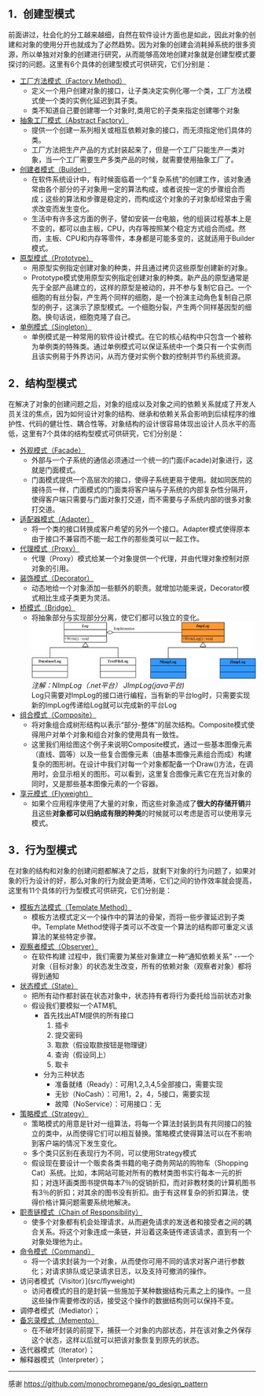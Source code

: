 ## 1．创建型模式
前面讲过，社会化的分工越来越细，自然在软件设计方面也是如此，因此对象的创建和对象的使用分开也就成为了必然趋势。因为对象的创建会消耗掉系统的很多资源，所以单独对对象的创建进行研究，从而能够高效地创建对象就是创建型模式要探讨的问题。这里有6个具体的创建型模式可供研究，它们分别是：
- [工厂方法模式（Factory Method）](src/factory_method)
	- 定义一个用户创建对象的接口，让子类决定实例化哪一个类，工厂方法模式使一个类的实例化延迟到其子类。
	- 类不知道自己要创建哪一个对象时,类用它的子类来指定创建哪个对象
- [抽象工厂模式（Abstract Factory）](src/abstract_factory)
	- 提供一个创建一系列相关或相互依赖对象的接口，而无须指定他们具体的类。
	- 工厂方法把生产产品的方式封装起来了，但是一个工厂只能生产一类对象，当一个工厂需要生产多类产品的时候，就需要使用抽象工厂了。
- [创建者模式（Builder）](src/Builder)
	- 在软件系统设计中，有时候面临着一个“复杂系统”的创建工作，该对象通常由各个部分的子对象用一定的算法构成，或者说按一定的步骤组合而成；这些的算法和步骤是稳定的，而构成这个对象的子对象却经常由于需求改变而发生变化。
	- 生活中有许多这方面的例子，譬如安装一台电脑，他的组装过程基本上是不变的，都可以由主板，CPU，内存等按照某个稳定方式组合而成。然而，主板、CPU和内存等零件，本身都是可能多变的，这就适用于Builder模式。
- [原型模式（Prototype）](src/prototype)
	- 用原型实例指定创建对象的种类，并且通过拷贝这些原型创建新的对象。
	- Prototype模式使用原型实例指定创建对象的种类。新产品的原型通常是先于全部产品建立的，这样的原型是被动的，并不参与复制它自己。一个细胞的有丝分裂，产生两个同样的细胞，是一个扮演主动角色复制自己原型的例子，这演示了原型模式。一个细胞分裂，产生两个同样基因型的细胞。换句话说，细胞克隆了自己。
- [单例模式（Singleton）](src/singleton)
	- 单例模式是一种常用的软件设计模式。在它的核心结构中只包含一个被称为单例类的特殊类。通过单例模式可以保证系统中一个类只有一个实例而且该实例易于外界访问，从而方便对实例个数的控制并节约系统资源。

## 2．结构型模式
在解决了对象的创建问题之后，对象的组成以及对象之间的依赖关系就成了开发人员关注的焦点，因为如何设计对象的结构、继承和依赖关系会影响到后续程序的维护性、代码的健壮性、耦合性等。对象结构的设计很容易体现出设计人员水平的高低，这里有7个具体的结构型模式可供研究，它们分别是：
- [外观模式（Facade）](src/facade)
	- 外部与一个子系统的通信必须通过一个统一的门面(Facade)对象进行，这就是门面模式。
	- 门面模式提供一个高层次的接口，使得子系统更易于使用。就如同医院的接待员一样，门面模式的门面类将客户端与子系统的内部复杂性分隔开，使得客户端只需要与门面对象打交道，而不需要与子系统内部的很多对象打交道。
- [适配器模式（Adapter）](src/adapter)
	- 将一个类的接口转换成客户希望的另外一个接口。Adapter模式使得原本由于接口不兼容而不能一起工作的那些类可以一起工作。
- [代理模式（Proxy）](src/proxy)
	- 代理（Proxy）模式给某一个对象提供一个代理，并由代理对象控制对原对象的引用。
- [装饰模式（Decorator）](src/decorator)
	- 动态地给一个对象添加一些额外的职责。就增加功能来说，Decorator模式相比生成子类更为灵活。
- [桥模式（Bridge）](src/bridge)
	- 将抽象部分与实现部分分离，使它们都可以独立的变化。
	![Bridge01](img/Bridge01.jpg)<br>
    *注解：NImpLog（.net平台）  JImpLog(java平台)*<br>
    Log只需要对ImpLog的接口进行编程，当有新的平台log时，只需要实现新的ImpLog传递给Log就可以完成新的平台Log
- [组合模式（Composite）](src/composite)
	- 将对象组合成树形结构以表示“部分-整体”的层次结构。Composite模式使得用户对单个对象和组合对象的使用具有一致性。
	- 这里我们用绘图这个例子来说明Composite模式，通过一些基本图像元素（直线、圆等）以及一些复合图像元素（由基本图像元素组合而成）构建复杂的图形树。在设计中我们对每一个对象都配备一个Draw()方法，在调用时，会显示相关的图形。可以看到，这里复合图像元素它在充当对象的同时，又是那些基本图像元素的一个容器。
- [享元模式（Flyweight）](src/flyweight)
	- 如果个应用程序使用了大量的对象，而这些对象造成了**很大的存储开销**并且这些**对象都可以归纳成有限的种类**的时候就可以考虑是否可以使用享元模式。

## 3．行为型模式
在对象的结构和对象的创建问题都解决了之后，就剩下对象的行为问题了，如果对象的行为设计的好，那么对象的行为就会更清晰，它们之间的协作效率就会提高，这里有11个具体的行为型模式可供研究，它们分别是：
- [模板方法模式（Template Method）](src/template_method)
	- 模板方法模式定义一个操作中的算法的骨架，而将一些步骤延迟到子类中。Template Method使得子类可以不改变一个算法的结构即可重定义该算法的某些特定步骤。
- [观察者模式（Observer）](src/observer)
	-  在软件构建 过程中，我们需要为某些对象建立一种“通知依赖关系” --一个对象（目标对象）的状态发生改变，所有的依赖对象（观察者对象）都将得到通知 
- [状态模式（State）](src/state)
	- 把所有动作都封装在状态对象中，状态持有者将行为委托给当前状态对象
	- 假设我们要模拟一个ATM机,
		- 首先找出ATM提供的所有接口
           1. 插卡
           2. 提交密码
           3. 取款（假设取款按钮是物理键）
           4. 查询（假设同上）
           5. 取卡
		- 分为三种状态
			- 准备就绪（Ready）：可用1,2,3,4,5全部接口，需要实现
			- 无钞（NoCash）：可用1，2，4，5接口，需要实现
			- 故障（NoService）：可用接口：无
- [策略模式（Strategy）](src/strategy)
	- 策略模式的用意是针对一组算法，将每一个算法封装到具有共同接口的独立的类中，从而使得它们可以相互替换。策略模式使得算法可以在不影响到客户端的情况下发生变化。
	- 多个类只区别在表现行为不同，可以使用Strategy模式
	- 假设现在要设计一个贩卖各类书籍的电子商务网站的购物车（Shopping Cat）系统。比如，本网站可能对所有的教材类图书实行每本一元的折扣；对连环画类图书提供每本7％的促销折扣，而对非教材类的计算机图书有3％的折扣；对其余的图书没有折扣。由于有这样复杂的折扣算法，使得价格计算问题需要系统地解决。
- [职责链模式（Chain of Responsibility）](src/chain_of_responsibility)
	- 使多个对象都有机会处理请求，从而避免请求的发送者和接受者之间的耦合关系。将这个对象连成一条链，并沿着这条链传递该请求，直到有一个对象处理他为止。
- [命令模式（Command）](src/command)
	- 将一个请求封装为一个对象，从而使你可用不同的请求对客户进行参数化；对请求排队或记录请求日志，以及支持可撤消的操作。
- 访问者模式（Visitor）](src/flyweight)
	- 访问者模式的目的是封装一些施加于某种数据结构元素之上的操作。一旦这些操作需要修改的话，接受这个操作的数据结构则可以保持不变。
- 调停者模式（Mediator）；
- [备忘录模式（Memento）](src/memento)
	- 在不破坏封装的前提下，捕获一个对象的内部状态，并在该对象之外保存这个状态，这样以后就可以把该对象恢复到原先的状态。
- 迭代器模式（Iterator）；
- 解释器模式（Interpreter）；


- - -
感谢 https://github.com/monochromegane/go_design_pattern


